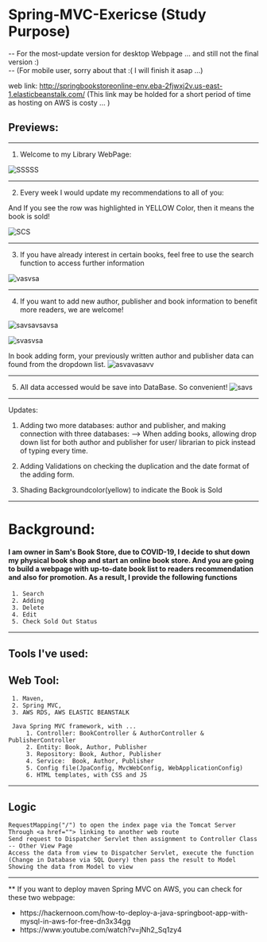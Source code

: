 # Spring-MVC-Exericse  (Study Purpose)
-- For the most-update version for desktop Webpage ... and still not the final version :)  
-- (For mobile user, sorry about that :(   I will finish it asap ...)
     
web link: http://springbookstoreonline-env.eba-2fjwxj2v.us-east-1.elasticbeanstalk.com/ 
(This link may be holded for a short period of time as hosting on AWS is costy ... )

## Previews:
--------------------------------------------------------------------------------------------

1. Welcome to my Library WebPage:

![SSSSS](https://user-images.githubusercontent.com/79691025/152822921-7750da7f-748c-4435-9527-322e871b9235.JPG)

--------------------------------------------------------------------------------------------

2. Every week I would update my recommendations to all of you:

And If you see the row was highlighted in YELLOW Color, then it means the book is sold! 

![SCS](https://user-images.githubusercontent.com/79691025/152823014-500bbd8f-3afe-4cc1-90db-f2909d959d48.JPG)

--------------------------------------------------------------------------------------------
3. If you have already interest in certain books, feel free to use the search function to access further information

![vasvsa](https://user-images.githubusercontent.com/79691025/152823403-2e8721a6-10bf-498f-80a8-a6d9df98caee.JPG)

--------------------------------------------------------------------------------------------
4. If you want to add new author, publisher and book information to benefit more readers, we are welcome!

![savsavsavsa](https://user-images.githubusercontent.com/79691025/152824228-926355ba-de88-4180-9e43-37cb4e70eb07.JPG)

![svasvsa](https://user-images.githubusercontent.com/79691025/152824474-bcc4c6ad-4140-4f58-becb-e8a78259e598.JPG)


In book adding form, your previously written author and publisher data can found from the dropdown list. 
![asvavasavv](https://user-images.githubusercontent.com/79691025/152823761-6ec48020-df68-4200-80a6-caf891b960ba.JPG)

--------------------------------------------------------------------------------------------
5. All data accessed would be save into DataBase. So convenient!
![savs](https://user-images.githubusercontent.com/79691025/152825782-ead84ae0-5c14-440a-afea-96bca5539880.JPG)


--------------------------------------------------------------------------------------------

Updates:
1. Adding two more databases: author and publisher, and making connection with three databases:
--> When adding books, allowing drop down list for both author and publisher for user/ librarian to pick instead of typing every time.

2. Adding Validations on checking the duplication and the date format of the adding form.

3. Shading Backgroundcolor(yellow) to indicate the Book is Sold

--------------------------------------------------------------------------------------------

# Background:

#### I am owner in Sam's Book Store, due to COVID-19, I decide to shut down my physical book shop and start an online book store. And you are going to build a webpage with up-to-date book list to readers recommendation and also for promotion. As a result, I provide the following functions
     1. Search
     2. Adding 
     3. Delete
     4. Edit
     5. Check Sold Out Status
     
---------------------------------------------------------------------------------------------
## Tools I've used:

## Web Tool: 
     1. Maven, 
     2. Spring MVC, 
     3. AWS RDS, AWS ELASTIC BEANSTALK

     Java Spring MVC framework, with ...
         1. Controller: BookController & AuthorController & PublisherController
         2. Entity: Book, Author, Publisher
         3. Repository: Book, Author, Publisher
         4. Service:  Book, Author, Publisher
         5. Config file(JpaConfig, MvcWebConfig, WebApplicationConfig)
         6. HTML templates, with CSS and JS 
   
-------------------------------------------------------------------------------------------

## Logic

    RequestMapping("/") to open the index page via the Tomcat Server
    Through <a href=""> linking to another web route 
    Send request to Dispatcher Servlet then assignment to Controller Class -- Other View Page
    Access the data from view to Dispatcher Servlet, execute the function (Change in Database via SQL Query) then pass the result to Model
    Showing the data from Model to view

-------------------------------------------------------------------------------------------

** If you want to deploy maven Spring MVC on AWS, you can check for these two webpage:
   <ul>
     <li> https://hackernoon.com/how-to-deploy-a-java-springboot-app-with-mysql-in-aws-for-free-dn3x34gg </li>
     <li> https://www.youtube.com/watch?v=jNh2_Sq1zy4 </li> 
   </ul>
